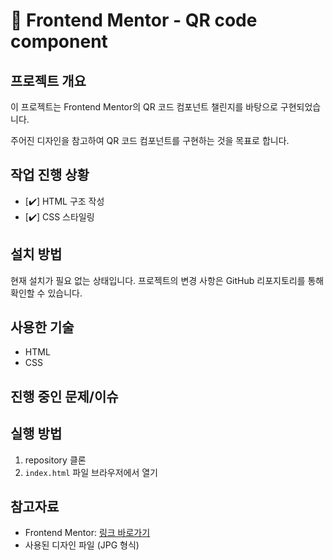 # 🚀 Frontend Mentor - QR code component

## 프로젝트 개요

이 프로젝트는 Frontend Mentor의 QR 코드 컴포넌트 챌린지를 바탕으로 구현되었습니다.

주어진 디자인을 참고하여 QR 코드 컴포넌트를 구현하는 것을 목표로 합니다.

## 작업 진행 상황

- [✔️] HTML 구조 작성
- [✔️] CSS 스타일링

## 설치 방법

현재 설치가 필요 없는 상태입니다. 프로젝트의 변경 사항은 GitHub 리포지토리를 통해 확인할 수 있습니다.

## 사용한 기술

- HTML
- CSS

## 진행 중인 문제/이슈

## 실행 방법

1. repository 클론
2. `index.html` 파일 브라우저에서 열기

## 참고자료

- Frontend Mentor: [링크 바로가기](https://www.frontendmentor.io)
- 사용된 디자인 파일 (JPG 형식)
